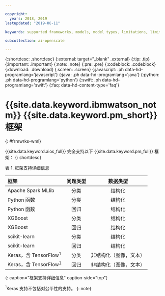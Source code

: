 ```yaml
---

copyright:
  years: 2018, 2019
lastupdated: "2019-06-11"

keywords: supported frameworks, models, model types, limitations, limits

subcollection: ai-openscale

---
```


{:shortdesc: .shortdesc}
{:external: target="_blank" .external}
{:tip: .tip}
{:important: .important}
{:note: .note}
{:pre: .pre}
{:codeblock: .codeblock}
{:download: .download}
{:screen: .screen}
{:javascript: .ph data-hd-programlang='javascript'}
{:java: .ph data-hd-programlang='java'}
{:python: .ph data-hd-programlang='python'}
{:swift: .ph data-hd-programlang='swift'}
{:faq: data-hd-content-type='faq'}

# {{site.data.keyword.ibmwatson_notm}} {{site.data.keyword.pm_short}} 框架
{: #frmwrks-wml}

{{site.data.keyword.aios_full}} 完全支持以下 {{site.data.keyword.pm_full}} 框架：
{: shortdesc}

表 1. 框架支持详细信息

| 框架 | 问题类型 | 数据类型 |
|:---|:---:|:---:|
| Apache Spark MLlib |分类| 结构化 |
| Python 函数 |分类| 结构化 |
| Python 函数 | 回归 | 结构化 |
| XGBoost |分类| 结构化 |
| XGBoost | 回归 | 结构化 |
| scikit-learn |分类| 结构化 |
| scikit-learn | 回归 | 结构化 |
| Keras，含 TensorFlow<sup>1</sup> |分类| 非结构化（图像，文本）|
| Keras，含 TensorFlow<sup>1</sup> | 回归 | 非结构化（图像，文本）|
{: caption="框架支持详细信息" caption-side="top"}

<sup>1</sup>Keras 支持不包括对公平性的支持。
{: note}



